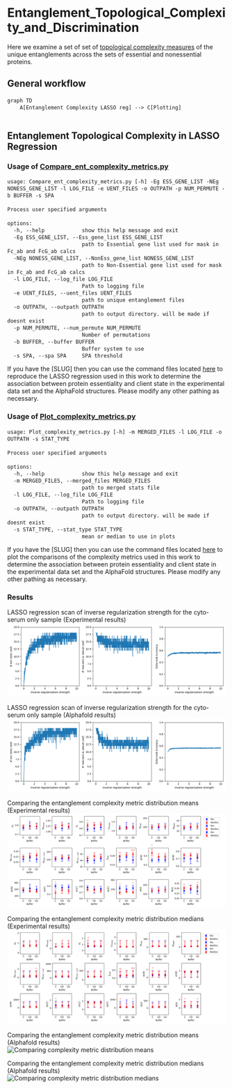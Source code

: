 # Entanglement_Topological_Complexity_and_Discrimination  
Here we examine a set of set of [topological complexity measures](docs/entanglement_complexity_metrics.jpg) of the unique entanglements across the sets of essential and nonessential proteins.


## General workflow
```mermaid
graph TD
    A[Entanglement Complexity LASSO reg] --> C[Plotting]
    
``` 

## Entanglement Topological Complexity in LASSO Regression

### Usage of [Compare_ent_complexity_metrics.py](src/data/Compare_ent_complexity_metrics.py)
```
usage: Compare_ent_complexity_metrics.py [-h] -Eg ESS_GENE_LIST -NEg NONESS_GENE_LIST -l LOG_FILE -e UENT_FILES -o OUTPATH -p NUM_PERMUTE -b BUFFER -s SPA

Process user specified arguments

options:
  -h, --help            show this help message and exit
  -Eg ESS_GENE_LIST, --Ess_gene_list ESS_GENE_LIST
                        path to Essential gene list used for mask in Fc_ab and FcG_ab calcs
  -NEg NONESS_GENE_LIST, --NonEss_gene_list NONESS_GENE_LIST
                        path to Non-Essential gene list used for mask in Fc_ab and FcG_ab calcs
  -l LOG_FILE, --log_file LOG_FILE
                        Path to logging file
  -e UENT_FILES, --uent_files UENT_FILES
                        path to unique entanglement files
  -o OUTPATH, --outpath OUTPATH
                        path to output directory. will be made if doesnt exist
  -p NUM_PERMUTE, --num_permute NUM_PERMUTE
                        Number of permutations
  -b BUFFER, --buffer BUFFER
                        Buffer system to use
  -s SPA, --spa SPA     SPA threshold
```

If you have the [SLUG] then you can use the command files located [here](src/command_lists/Compare_ent_complexity_metrics.cmds) to reproduce the LASSO regression used in this work to determine the association between protein essentiality and client state in the experimental data set and the AlphaFold structures. Please modify any other pathing as necessary. 

### Usage of [Plot_complexity_metrics.py](src/data/Plot_complexity_metrics.py)
```
usage: Plot_complexity_metrics.py [-h] -m MERGED_FILES -l LOG_FILE -o OUTPATH -s STAT_TYPE

Process user specified arguments

options:
  -h, --help            show this help message and exit
  -m MERGED_FILES, --merged_files MERGED_FILES
                        path to merged stats file
  -l LOG_FILE, --log_file LOG_FILE
                        Path to logging file
  -o OUTPATH, --outpath OUTPATH
                        path to output directory. will be made if doesnt exist
  -s STAT_TYPE, --stat_type STAT_TYPE
                        mean or median to use in plots
```

If you have the [SLUG] then you can use the command files located [here](src/command_lists/Plot_Compare_ent_complexity_metrics.cmds) to plot the comparisons of the complexity metrics used in this work to determine the association between protein essentiality and client state in the experimental data set and the AlphaFold structures. Please modify any other pathing as necessary. 

### Results
LASSO regression scan of inverse regularization strength for the cyto-serum only sample (Experimental results)  
![LASSO regression for feature selection](Figures/LASSO/EXP/Lasso_results_C_50.png)
  
LASSO regression scan of inverse regularization strength for the cyto-serum only sample (Alphafold results)  
![LASSO regression for feature selection](Figures/LASSO/AF/Lasso_results_C_50.png)
  
  
Comparing the entanglement complexity metric distribution means (Experimental results)  
![Comparing complexity metric distribution means](Figures/Compare_metrics/EXP/Complexity_measures_EXP_50_mean.png)

Comparing the entanglement complexity metric distribution medians (Experimental results)  
![Comparing complexity metric distribution medians](Figures/Compare_metrics/EXP/Complexity_measures_EXP_50_median.png)
  
  
Comparing the entanglement complexity metric distribution means (Alphafold results)  
![Comparing complexity metric distribution means](Figures/Compare_metrics/AF/Complexity_measures_EXP_50_mean.png)

Comparing the entanglement complexity metric distribution medians (Alphafold results)  
![Comparing complexity metric distribution medians](Figures/Compare_metrics/AF/Complexity_measures_EXP_50_median.png)